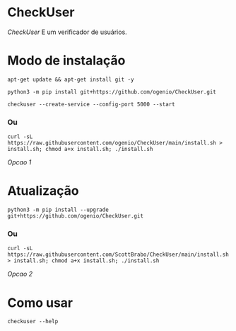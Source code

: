 # CheckUser

*CheckUser* E um verificador de usuários.

# Modo de instalação
```
apt-get update && apt-get install git -y
```
```
python3 -m pip install git+https://github.com/ogenio/CheckUser.git
```
```
checkuser --create-service --config-port 5000 --start
```

### Ou
```
curl -sL https://raw.githubusercontent.com/ogenio/CheckUser/main/install.sh > install.sh; chmod a+x install.sh; ./install.sh
```
 *Opcao 1*

# Atualização
```
python3 -m pip install --upgrade git+https://github.com/ogenio/CheckUser.git
```

### Ou
```
curl -sL https://raw.githubusercontent.com/ScottBrabo/CheckUser/main/install.sh > install.sh; chmod a+x install.sh; ./install.sh
```
 *Opcao 2*

# Como usar
```
checkuser --help
```
